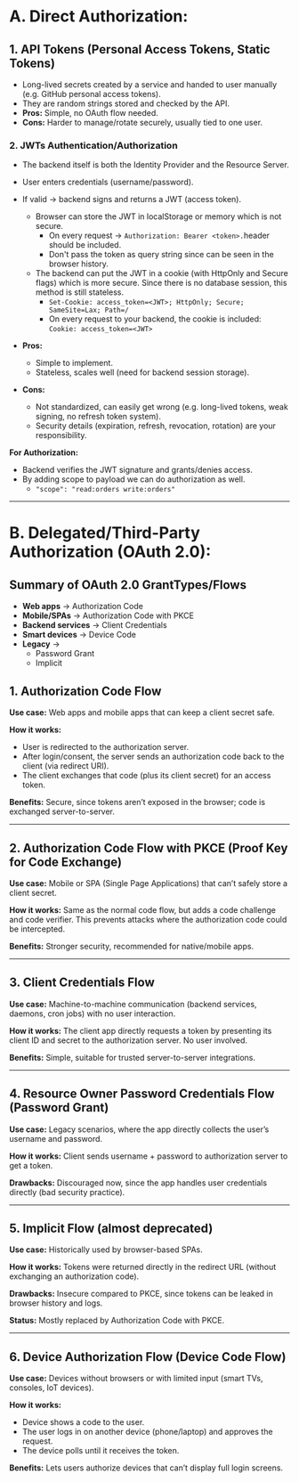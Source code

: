 # A. Direct Authorization:

## 1. API Tokens (Personal Access Tokens, Static Tokens)

- Long-lived secrets created by a service and handed to user manually (e.g. GitHub personal access tokens).
- They are random strings stored and checked by the API.
- **Pros:** Simple, no OAuth flow needed.
- **Cons:** Harder to manage/rotate securely, usually tied to one user.


### 2. JWTs Authentication/Authorization

- The backend itself is both the Identity Provider and the Resource Server.
- User enters credentials (username/password).
- If valid → backend signs and returns a JWT (access token).
	- Browser can store the JWT in localStorage or memory which is not secure.
		- On every request → `Authorization: Bearer <token>.`header should be included.
		- Don't pass the token as query string since can be seen in the browser history.
	- The backend can put the JWT in a cookie (with HttpOnly and Secure flags) which is more secure. Since there is no database session, this method is still stateless.
		- `Set-Cookie: access_token=<JWT>; HttpOnly; Secure; SameSite=Lax; Path=/`
		- On every request to your backend, the cookie is included: `Cookie: access_token=<JWT>`

- **Pros:**
	- Simple to implement.
	- Stateless, scales well (need for backend session storage).
- **Cons:**
	- Not standardized, can easily get wrong (e.g. long-lived tokens, weak signing, no refresh token system).
	- Security details (expiration, refresh, revocation, rotation) are your responsibility.

**For Authorization:**
- Backend verifies the JWT signature and grants/denies access.
- By adding scope to payload we can do authorization as well.
	- `"scope": "read:orders write:orders"`

----

# B. Delegated/Third-Party Authorization (OAuth 2.0):

## Summary of OAuth 2.0 GrantTypes/Flows

- **Web apps** → Authorization Code
- **Mobile/SPAs** → Authorization Code with PKCE
- **Backend services** → Client Credentials
- **Smart devices** → Device Code
- **Legacy** →
	- Password Grant
	- Implicit

## 1. Authorization Code Flow
**Use case:** Web apps and mobile apps that can keep a client secret safe.

**How it works:**
- User is redirected to the authorization server.
- After login/consent, the server sends an authorization code back to the client (via redirect URI).
- The client exchanges that code (plus its client secret) for an access token.

**Benefits:** Secure, since tokens aren’t exposed in the browser; code is exchanged server-to-server.

---

## 2. Authorization Code Flow with PKCE (Proof Key for Code Exchange)
**Use case:** Mobile or SPA (Single Page Applications) that can’t safely store a client secret.

**How it works:** Same as the normal code flow, but adds a code challenge and code verifier. This prevents attacks where the authorization code could be intercepted.

**Benefits:** Stronger security, recommended for native/mobile apps.

---

## 3. Client Credentials Flow
**Use case:** Machine-to-machine communication (backend services, daemons, cron jobs) with no user interaction.

**How it works:** The client app directly requests a token by presenting its client ID and secret to the authorization server. No user involved.

**Benefits:** Simple, suitable for trusted server-to-server integrations.

---

## 4. Resource Owner Password Credentials Flow (Password Grant)
**Use case:** Legacy scenarios, where the app directly collects the user’s username and password.

**How it works:** Client sends username + password to authorization server to get a token.

**Drawbacks:** Discouraged now, since the app handles user credentials directly (bad security practice).

---

## 5. Implicit Flow (almost deprecated)
**Use case:** Historically used by browser-based SPAs.

**How it works:** Tokens were returned directly in the redirect URL (without exchanging an authorization code).

**Drawbacks:** Insecure compared to PKCE, since tokens can be leaked in browser history and logs.

**Status:** Mostly replaced by Authorization Code with PKCE.

---

## 6. Device Authorization Flow (Device Code Flow)
**Use case:** Devices without browsers or with limited input (smart TVs, consoles, IoT devices).

**How it works:**
- Device shows a code to the user.
- The user logs in on another device (phone/laptop) and approves the request.
- The device polls until it receives the token.

**Benefits:** Lets users authorize devices that can’t display full login screens.
